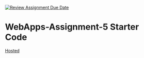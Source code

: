 [![Review Assignment Due Date](https://classroom.github.com/assets/deadline-readme-button-24ddc0f5d75046c5622901739e7c5dd533143b0c8e959d652212380cedb1ea36.svg)](https://classroom.github.com/a/7kKA03Up)
# WebApps-Assignment-5 Starter Code
[Hosted](https://44-563-webapps-f23.github.io/44563-webapps-f23-assignment5-Sreejavasa/cities.html)